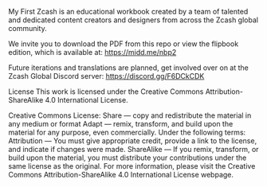 My First Zcash is an educational workbook created by a team of talented and dedicated content creators and designers from across the Zcash global community.

We invite you to download the PDF from this repo or view the flipbook edition, which is available at: https://midd.me/nbp2

Future iterations and translations are planned, get involved over on at the Zcash Global Discord server: https://discord.gg/F6DCkCDK


License
This work is licensed under the Creative Commons Attribution-ShareAlike 4.0 International License.

Creative Commons License:
Share — copy and redistribute the material in any medium or format
Adapt — remix, transform, and build upon the material for any purpose, even commercially.
Under the following terms:
Attribution — You must give appropriate credit, provide a link to the license, and indicate if changes were made.
ShareAlike — If you remix, transform, or build upon the material, you must distribute your contributions under the same license as the original.
For more information, please visit the Creative Commons Attribution-ShareAlike 4.0 International License webpage.
